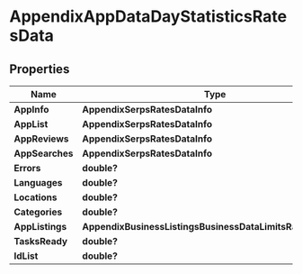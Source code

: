 # AppendixAppDataDayStatisticsRatesData


## Properties

| Name | Type | Description | Notes |
|------------ | ------------- | ------------- | -------------|
**AppInfo** | **AppendixSerpsRatesDataInfo** |  |[optional]|
**AppList** | **AppendixSerpsRatesDataInfo** |  |[optional]|
**AppReviews** | **AppendixSerpsRatesDataInfo** |  |[optional]|
**AppSearches** | **AppendixSerpsRatesDataInfo** |  |[optional]|
**Errors** | **double?** |  |[optional]|
**Languages** | **double?** |  |[optional]|
**Locations** | **double?** |  |[optional]|
**Categories** | **double?** |  |[optional]|
**AppListings** | **AppendixBusinessListingsBusinessDataLimitsRatesDataInfo** |  |[optional]|
**TasksReady** | **double?** |  |[optional]|
**IdList** | **double?** |  |[optional]|